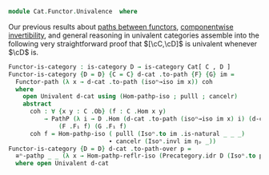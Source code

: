 <!--
```agda
open import Cat.Functor.Naturality
open import Cat.Functor.Base
open import Cat.Prelude

import Cat.Reasoning
import Cat.Univalent
```
-->

```agda
module Cat.Functor.Univalence  where
```

<!--
```agda
private variable
  o ℓ o₁ ℓ₁ : Level
  C D : Precategory o ℓ
open Precategory
open Functor
open _=>_
```
-->

Our previous results about [paths between functors], [componentwise
invertibility], and general reasoning in univalent categories assemble
into the following very straightforward proof that $[\cC,\cD]$ is
univalent whenever $\cD$ is.

[paths between functors]: Cat.Functor.Base.html#paths-between-functors
[componentwise invertibility]: Cat.Functor.Naturality.html

```agda
Functor-is-category : is-category D → is-category Cat[ C , D ]
Functor-is-category {D = D} {C = C} d-cat .to-path {F} {G} im =
  Functor-path (λ x → d-cat .to-path (isoⁿ→iso im x)) coh
  where
    open Univalent d-cat using (Hom-pathp-iso ; pulll ; cancelr)
    abstract
      coh : ∀ {x y : C .Ob} (f : C .Hom x y)
          → PathP (λ i → D .Hom (d-cat .to-path (isoⁿ→iso im x) i) (d-cat .to-path (isoⁿ→iso im y) i))
              (F .F₁ f) (G .F₁ f)
      coh f = Hom-pathp-iso ( pulll (Isoⁿ.to im .is-natural _ _ _)
                            ∙ cancelr (Isoⁿ.invl im ηₚ _))
Functor-is-category {D = D} d-cat .to-path-over p =
  ≅ⁿ-pathp _ _ (λ x → Hom-pathp-reflr-iso (Precategory.idr D (Isoⁿ.to p .η x)))
  where open Univalent d-cat
```

<!--
```agda
module _
  {o ℓ o′ ℓ′ o₂ ℓ₂}
  {C : Precategory o ℓ}
  {D : Precategory o′ ℓ′}
  {E : Precategory o₂ ℓ₂}
  where
  private
    de = Cat[ D , E ]
    cd = Cat[ C , D ]
  open Cat.Reasoning using (to ; from)
  open Cat.Univalent

  whisker-path-left
    : ∀ {G G′ : Functor D E} {F : Functor C D}
        (ecat : is-category de)
    → (p : G ≅ⁿ G′) → ∀ {x}
    → path→iso {C = E} (λ i → (Univalent.iso→path ecat p i F∘ F) .F₀ x) .to
    ≡ p .to .η (F₀ F x)
  whisker-path-left {G} {G′} {F} p =
    de.J-iso
      (λ B isom → ∀ {x} → path→iso {C = E} (λ i → F₀ (de.iso→path isom i F∘ F) x) .to ≡ isom .to .η (F₀ F x))
      λ {x} → ap (λ e → path→iso {C = E} e .to)
        (λ i j → de.iso→path-id {a = G} i j .F₀ (F₀ F x))
        ∙ transport-refl _
    where module de = Univalent p

  whisker-path-right
    : ∀ {G : Functor D E} {F F′ : Functor C D}
        (cdcat : is-category cd)
    → (p : F ≅ⁿ F′) → ∀ {x}
    → path→iso {C = E} (λ i → F₀ G (Univalent.iso→path cdcat p i .F₀ x)) .from
    ≡ G .F₁ (p .from .η x)
  whisker-path-right {G} {G′} {F} cdcat =
    cd.J-iso
      (λ B isom → ∀ {x} → path→iso {C = E} (λ i → F₀ G (cd.iso→path isom i .F₀ x)) .from ≡ G .F₁ (isom .from .η x))
      λ {x} → ap (λ e → path→iso {C = E} e .from)
        (λ i j → G .F₀ (cd.iso→path-id {a = G′} i j .F₀ x))
        ∙ transport-refl _ ∙ sym (G .F-id)
    where module cd = Univalent cdcat

```
-->
